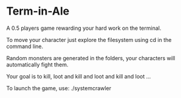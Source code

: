 # Term-in-Ale
A 0.5 players game rewarding your hard work on the terminal.

To move your character just explore the filesystem using cd in the command line.

Random monsters are generated in the folders, your characters will automatically fight them. 

Your goal is to kill, loot and kill and loot and kill and loot ...




To launch the game, use: ./systemcrawler
